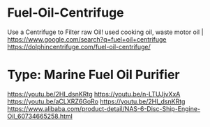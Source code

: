 # Fuel-Oil-Centrifuge
Use a Centrifuge to Filter raw Oil! used cooking oil, waste motor oil | https://www.google.com/search?q=fuel+oil+centrifuge https://dolphincentrifuge.com/fuel-oil-centrifuge/

# Type: Marine Fuel Oil Purifier
https://youtu.be/2HI_dsnKRtg https://youtu.be/n-LTUJjvXxA https://youtu.be/aCLXRZ6GoRo https://youtu.be/2HI_dsnKRtg https://www.alibaba.com/product-detail/NAS-6-Disc-Ship-Engine-Oil_60734665258.html 

